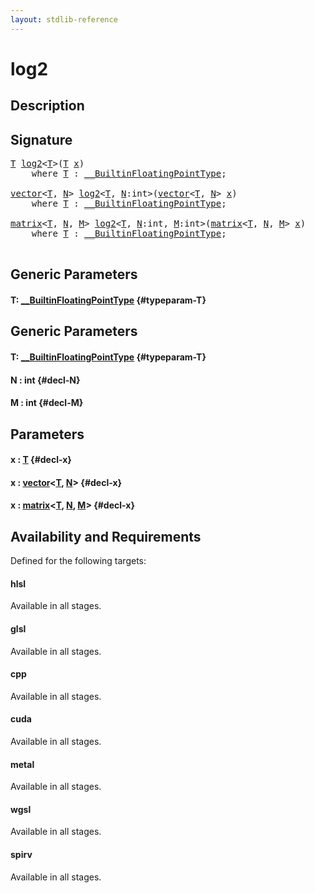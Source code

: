 ```yaml
---
layout: stdlib-reference
---
```


# log2

## Description





## Signature 

<pre>
<a href="/stdlib-reference/global-decls/log2#typeparam-T" class="code_type">T</a> <a href="/stdlib-reference/global-decls/log2">log2</a>&lt;<a href="/stdlib-reference/global-decls/log2#typeparam-T" class="code_type">T</a>&gt;(<a href="/stdlib-reference/global-decls/log2#typeparam-T" class="code_type">T</a> <a href="/stdlib-reference/global-decls/log2#decl-x" class="code_param">x</a>)
    <span class='code_keyword'>where</span> <a href="/stdlib-reference/global-decls/log2#typeparam-T" class="code_type">T</a> : <a href="/stdlib-reference/interfaces/BuiltinFloatingPointType/index">__BuiltinFloatingPointType</a>;

<a href="/stdlib-reference/types/vector/index">vector</a>&lt;<a href="/stdlib-reference/types/vector/index#typeparam-T" class="code_type">T</a>, <a href="/stdlib-reference/types/vector/index#decl-N" class="code_var">N</a>&gt; <a href="/stdlib-reference/global-decls/log2">log2</a>&lt;<a href="/stdlib-reference/global-decls/log2#typeparam-T" class="code_type">T</a>, <a href="/stdlib-reference/global-decls/log2#decl-N" class="code_var">N</a>:int&gt;(<a href="/stdlib-reference/types/vector/index">vector</a>&lt;<a href="/stdlib-reference/types/vector/index#typeparam-T" class="code_type">T</a>, <a href="/stdlib-reference/types/vector/index#decl-N" class="code_var">N</a>&gt; <a href="/stdlib-reference/global-decls/log2#decl-x" class="code_param">x</a>)
    <span class='code_keyword'>where</span> <a href="/stdlib-reference/global-decls/log2#typeparam-T" class="code_type">T</a> : <a href="/stdlib-reference/interfaces/BuiltinFloatingPointType/index">__BuiltinFloatingPointType</a>;

<a href="/stdlib-reference/types/matrix/index">matrix</a>&lt;<a href="/stdlib-reference/types/matrix/T" class="code_type">T</a>, <a href="/stdlib-reference/types/matrix/index#decl-N" class="code_var">N</a>, <a href="/stdlib-reference/types/matrix/index#decl-M" class="code_var">M</a>&gt; <a href="/stdlib-reference/global-decls/log2">log2</a>&lt;<a href="/stdlib-reference/global-decls/log2#typeparam-T" class="code_type">T</a>, <a href="/stdlib-reference/global-decls/log2#decl-N" class="code_var">N</a>:int, <a href="/stdlib-reference/global-decls/log2#decl-M" class="code_var">M</a>:int&gt;(<a href="/stdlib-reference/types/matrix/index">matrix</a>&lt;<a href="/stdlib-reference/types/matrix/T" class="code_type">T</a>, <a href="/stdlib-reference/types/matrix/index#decl-N" class="code_var">N</a>, <a href="/stdlib-reference/types/matrix/index#decl-M" class="code_var">M</a>&gt; <a href="/stdlib-reference/global-decls/log2#decl-x" class="code_param">x</a>)
    <span class='code_keyword'>where</span> <a href="/stdlib-reference/global-decls/log2#typeparam-T" class="code_type">T</a> : <a href="/stdlib-reference/interfaces/BuiltinFloatingPointType/index">__BuiltinFloatingPointType</a>;

</pre>

## Generic Parameters

#### T: [\_\_BuiltinFloatingPointType](/stdlib-reference/interfaces/BuiltinFloatingPointType/index) {#typeparam-T}

## Generic Parameters

#### T: [\_\_BuiltinFloatingPointType](/stdlib-reference/interfaces/BuiltinFloatingPointType/index) {#typeparam-T}
#### N  : int {#decl-N}
#### M  : int {#decl-M}

## Parameters

#### x  : [T](/stdlib-reference/global-decls/log2#typeparam-T) {#decl-x}
#### x  : [vector](/stdlib-reference/types/vector/index)\<[T](/stdlib-reference/types/vector/index#typeparam-T), [N](/stdlib-reference/types/vector/index#decl-N)\> {#decl-x}
#### x  : [matrix](/stdlib-reference/types/matrix/index)\<[T](/stdlib-reference/types/matrix/T), [N](/stdlib-reference/types/matrix/index#decl-N), [M](/stdlib-reference/types/matrix/index#decl-M)\> {#decl-x}

## Availability and Requirements

Defined for the following targets:

#### hlsl
Available in all stages.

#### glsl
Available in all stages.

#### cpp
Available in all stages.

#### cuda
Available in all stages.

#### metal
Available in all stages.

#### wgsl
Available in all stages.

#### spirv
Available in all stages.



